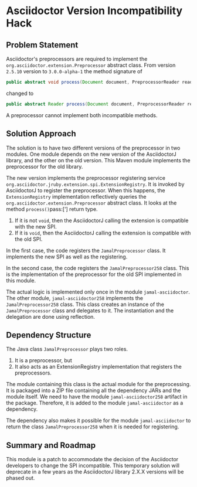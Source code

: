 # Asciidoctor Version Incompatibility Hack


## Problem Statement

Asciidoctor's preprocessors are required to implement the `org.asciidoctor.extension.Preprocessor` abstract class.
From version `2.5.10` version to `3.0.0-alpha-1` the method signature of

```java
public abstract void process(Document document, PreprocessorReader reader);
```
changed to

```java
public abstract Reader process(Document document, PreprocessorReader reader);
```
A preprocessor cannot implement both incompatible methods.


## Solution Approach

The solution is to have two different versions of the preprocessor in two modules.
One module depends on the new version of the AsciidoctorJ library, and the other on the old version.
This Maven module implements the preprocessor for the old library.

The new version implements the preprocessor registering service `org.asciidoctor.jruby.extension.spi.ExtensionRegistry`.
It is invoked by AsciidoctorJ to register the preprocessor.
When this happens, the `ExtensionRegistry` implementation reflectively queries the `org.asciidoctor.extension.Preprocessor` abstract class.
It looks at the method `process()`pass:['] return type.

1. If it is not `void`, then the AsciidoctorJ calling the extension is compatible with the new SPI.
2. If it is `void`, then the AsciidoctorJ calling the extension is compatible with the old SPI.

In the first case, the code registers the `JamalPreprocessor` class.
It implements the new SPI as well as the registering.

In the second case, the code registers the `JamalPreprocessor258` class.
This is the implementation of the preprocessor for the old SPI implemented in this module.

The actual logic is implemented only once in the module `jamal-asciidoctor`.
The other module, `jamal-asciidoctor258` implements the `JamalPreprocessor258` class.
This class creates an instance of the `JamalPreprocessor` class and delegates to it.
The instantiation and the delegation are done using reflection.


## Dependency Structure

The Java class `JamalPreprocessor` plays two roles.

1. It is a preprocessor, but
1. It also acts as an ExtensionRegistry implementation that registers the preprocessors.

The module containing this class is the actual module for the preprocessing.
It is packaged into a ZIP file containing all the dependency JARs and the module itself.
We need to have the module `jamal-asciidoctor258` artifact in the package.
Therefore, it is added to the module `jamal-asciidoctor` as a dependency.

The dependency also makes it possible for the module `jamal-asciidoctor` to return the class `JamalPreprocessor258` when it is needed for registering.

## Summary and Roadmap

This module is a patch to accommodate the decision of the Asciidoctor developers to change the SPI incompatible.
This temporary solution will deprecate in a few years as the AsciidoctorJ library 2.X.X versions will be phased out.
